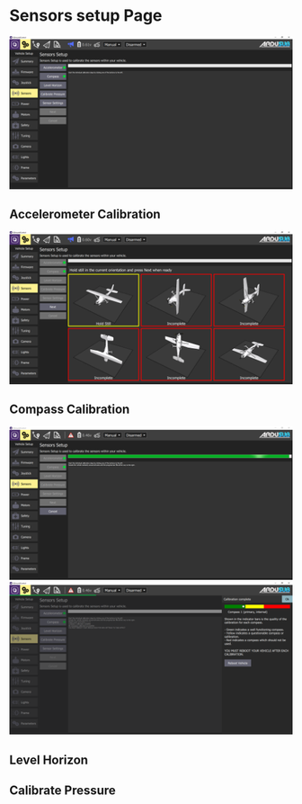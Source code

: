 # Sensors setup Page

<img src="/images/reference/reference-ardusub-sensors.png" class="img-responsive img-center" style="max-height:600px;">

## Accelerometer Calibration

<img src="/images/reference/reference-ardusub-sensors-accelerometer.png" class="img-responsive img-center" style="max-height:600px;">

## Compass Calibration

<img src="/images/reference/reference-ardusub-sensors-compass.png" class="img-responsive img-center" style="max-height:600px;">

<img src="/images/reference/reference-ardusub-sensors-compass-complete.png" class="img-responsive img-center" style="max-height:600px;">

## Level Horizon

## Calibrate Pressure
